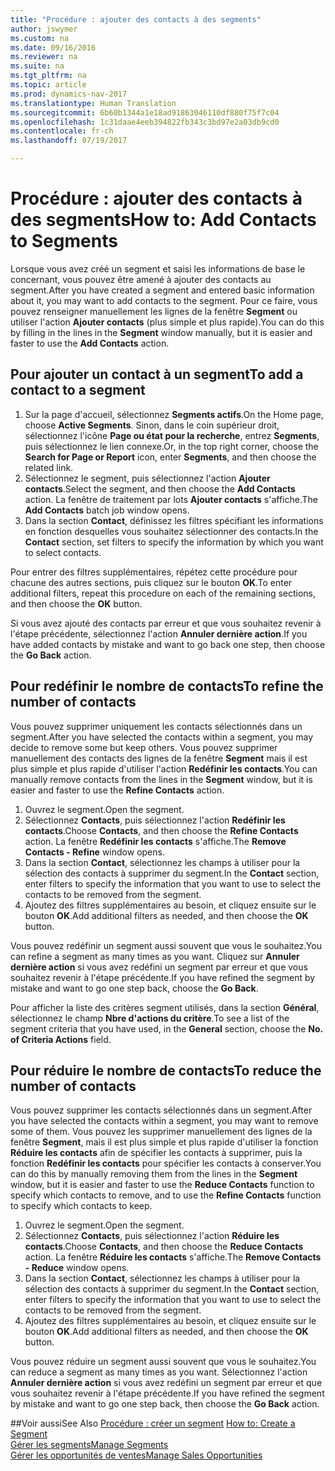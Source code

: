 ```yaml
---
title: "Procédure : ajouter des contacts à des segments"
author: jswymer
ms.custom: na
ms.date: 09/16/2016
ms.reviewer: na
ms.suite: na
ms.tgt_pltfrm: na
ms.topic: article
ms.prod: dynamics-nav-2017
ms.translationtype: Human Translation
ms.sourcegitcommit: 6b60b1344a1e18ad91863046110df880f75f7c04
ms.openlocfilehash: 1c31daae4eeb394822fb343c3bd97e2a03db9cd0
ms.contentlocale: fr-ch
ms.lasthandoff: 07/19/2017

---
```

# <a name="how-to-add-contacts-to-segments"></a><span data-ttu-id="c8db3-102">Procédure : ajouter des contacts à des segments</span><span class="sxs-lookup"><span data-stu-id="c8db3-102">How to: Add Contacts to Segments</span></span>
<span data-ttu-id="c8db3-103">Lorsque vous avez créé un segment et saisi les informations de base le concernant, vous pouvez être amené à ajouter des contacts au segment.</span><span class="sxs-lookup"><span data-stu-id="c8db3-103">After you have created a segment and entered basic information about it, you may want to add contacts to the segment.</span></span> <span data-ttu-id="c8db3-104">Pour ce faire, vous pouvez renseigner manuellement les lignes de la fenêtre **Segment** ou utiliser l'action **Ajouter contacts** (plus simple et plus rapide).</span><span class="sxs-lookup"><span data-stu-id="c8db3-104">You can do this by filling in the lines in the **Segment** window manually, but it is easier and faster to use the **Add Contacts** action.</span></span>

## <a name="to-add-a-contact-to-a-segment"></a><span data-ttu-id="c8db3-105">Pour ajouter un contact à un segment</span><span class="sxs-lookup"><span data-stu-id="c8db3-105">To add a contact to a segment</span></span>
1. <span data-ttu-id="c8db3-106">Sur la page d'accueil, sélectionnez **Segments actifs**.</span><span class="sxs-lookup"><span data-stu-id="c8db3-106">On the Home page, choose **Active Segments**.</span></span> <span data-ttu-id="c8db3-107">Sinon, dans le coin supérieur droit, sélectionnez l'icône **Page ou état pour la recherche**, entrez **Segments**, puis sélectionnez le lien connexe.</span><span class="sxs-lookup"><span data-stu-id="c8db3-107">Or, in the top right corner, choose the **Search for Page or Report** icon, enter **Segments**, and then choose the related link.</span></span>  
2. <span data-ttu-id="c8db3-108">Sélectionnez le segment, puis sélectionnez l'action **Ajouter contacts**.</span><span class="sxs-lookup"><span data-stu-id="c8db3-108">Select the segment, and then choose the **Add Contacts** action.</span></span> <span data-ttu-id="c8db3-109">La fenêtre de traitement par lots **Ajouter contacts** s'affiche.</span><span class="sxs-lookup"><span data-stu-id="c8db3-109">The **Add Contacts** batch job window opens.</span></span>
3. <span data-ttu-id="c8db3-110">Dans la section **Contact**, définissez les filtres spécifiant les informations en fonction desquelles vous souhaitez sélectionner des contacts.</span><span class="sxs-lookup"><span data-stu-id="c8db3-110">In the **Contact** section, set filters to specify the information by which you want to select contacts.</span></span>

<span data-ttu-id="c8db3-111">Pour entrer des filtres supplémentaires, répétez cette procédure pour chacune des autres sections, puis cliquez sur le bouton **OK**.</span><span class="sxs-lookup"><span data-stu-id="c8db3-111">To enter additional filters, repeat this procedure on each of the remaining sections, and then choose the **OK** button.</span></span>

<span data-ttu-id="c8db3-112">Si vous avez ajouté des contacts par erreur et que vous souhaitez revenir à l'étape précédente, sélectionnez l'action **Annuler dernière action**.</span><span class="sxs-lookup"><span data-stu-id="c8db3-112">If you have added contacts by mistake and want to go back one step, then choose the **Go Back** action.</span></span>

## <a name="to-refine-the-number-of-contacts"></a><span data-ttu-id="c8db3-113">Pour redéfinir le nombre de contacts</span><span class="sxs-lookup"><span data-stu-id="c8db3-113">To refine the number of contacts</span></span>
<span data-ttu-id="c8db3-114">Vous pouvez supprimer uniquement les contacts sélectionnés dans un segment.</span><span class="sxs-lookup"><span data-stu-id="c8db3-114">After you have selected the contacts within a segment, you may decide to remove some but keep others.</span></span> <span data-ttu-id="c8db3-115">Vous pouvez supprimer manuellement des contacts des lignes de la fenêtre **Segment** mais il est plus simple et plus rapide d'utiliser l'action **Redéfinir les contacts**.</span><span class="sxs-lookup"><span data-stu-id="c8db3-115">You can manually remove contacts from the lines in the **Segment** window, but it is easier and faster to use the **Refine Contacts** action.</span></span>

1. <span data-ttu-id="c8db3-116">Ouvrez le segment.</span><span class="sxs-lookup"><span data-stu-id="c8db3-116">Open the segment.</span></span>
2. <span data-ttu-id="c8db3-117">Sélectionnez **Contacts**, puis sélectionnez l'action **Redéfinir les contacts**.</span><span class="sxs-lookup"><span data-stu-id="c8db3-117">Choose **Contacts**, and then choose the **Refine Contacts** action.</span></span> <span data-ttu-id="c8db3-118">La fenêtre **Redéfinir les contacts** s'affiche.</span><span class="sxs-lookup"><span data-stu-id="c8db3-118">The **Remove Contacts - Refine** window opens.</span></span>
3. <span data-ttu-id="c8db3-119">Dans la section **Contact**, sélectionnez les champs à utiliser pour la sélection des contacts à supprimer du segment.</span><span class="sxs-lookup"><span data-stu-id="c8db3-119">In the **Contact** section, enter filters to specify the information that you want to use to select the contacts to be removed from the segment.</span></span>
4. <span data-ttu-id="c8db3-120">Ajoutez des filtres supplémentaires au besoin, et cliquez ensuite sur le bouton **OK**.</span><span class="sxs-lookup"><span data-stu-id="c8db3-120">Add additional filters as needed, and then choose the **OK** button.</span></span>

<span data-ttu-id="c8db3-121">Vous pouvez redéfinir un segment aussi souvent que vous le souhaitez.</span><span class="sxs-lookup"><span data-stu-id="c8db3-121">You can refine a segment as many times as you want.</span></span> <span data-ttu-id="c8db3-122">Cliquez sur **Annuler dernière action** si vous avez redéfini un segment par erreur et que vous souhaitez revenir à l'étape précédente.</span><span class="sxs-lookup"><span data-stu-id="c8db3-122">If you have refined the segment by mistake and want to go one step back, choose the **Go Back**.</span></span>

<span data-ttu-id="c8db3-123">Pour afficher la liste des critères segment utilisés, dans la section **Général**, sélectionnez le champ **Nbre d'actions du critère**.</span><span class="sxs-lookup"><span data-stu-id="c8db3-123">To see a list of the segment criteria that you have used, in the **General** section, choose the **No. of Criteria Actions** field.</span></span>

## <a name="to-reduce-the-number-of-contacts"></a><span data-ttu-id="c8db3-124">Pour réduire le nombre de contacts</span><span class="sxs-lookup"><span data-stu-id="c8db3-124">To reduce the number of contacts</span></span>
<span data-ttu-id="c8db3-125">Vous pouvez supprimer les contacts sélectionnés dans un segment.</span><span class="sxs-lookup"><span data-stu-id="c8db3-125">After you have selected the contacts within a segment, you may want to remove some of them.</span></span> <span data-ttu-id="c8db3-126">Vous pouvez les supprimer manuellement des lignes de la fenêtre **Segment**, mais il est plus simple et plus rapide d'utiliser la fonction **Réduire les contacts** afin de spécifier les contacts à supprimer, puis la fonction **Redéfinir les contacts** pour spécifier les contacts à conserver.</span><span class="sxs-lookup"><span data-stu-id="c8db3-126">You can do this by manually removing them from the lines in the **Segment** window, but it is easier and faster to use the **Reduce Contacts** function to specify which contacts to remove, and to use the **Refine Contacts** function to specify which contacts to keep.</span></span>

1. <span data-ttu-id="c8db3-127">Ouvrez le segment.</span><span class="sxs-lookup"><span data-stu-id="c8db3-127">Open the segment.</span></span>
2. <span data-ttu-id="c8db3-128">Sélectionnez **Contacts**, puis sélectionnez l'action **Réduire les contacts**.</span><span class="sxs-lookup"><span data-stu-id="c8db3-128">Choose **Contacts**, and then choose the **Reduce Contacts** action.</span></span> <span data-ttu-id="c8db3-129">La fenêtre **Réduire les contacts** s'affiche.</span><span class="sxs-lookup"><span data-stu-id="c8db3-129">The **Remove Contacts - Reduce** window opens.</span></span>
3. <span data-ttu-id="c8db3-130">Dans la section **Contact**, sélectionnez les champs à utiliser pour la sélection des contacts à supprimer du segment.</span><span class="sxs-lookup"><span data-stu-id="c8db3-130">In the **Contact** section, enter filters to specify the information that you want to use to select the contacts to be removed from the segment.</span></span>
4. <span data-ttu-id="c8db3-131">Ajoutez des filtres supplémentaires au besoin, et cliquez ensuite sur le bouton **OK**.</span><span class="sxs-lookup"><span data-stu-id="c8db3-131">Add additional filters as needed, and then choose the **OK** button.</span></span>

<span data-ttu-id="c8db3-132">Vous pouvez réduire un segment aussi souvent que vous le souhaitez.</span><span class="sxs-lookup"><span data-stu-id="c8db3-132">You can reduce a segment as many times as you want.</span></span> <span data-ttu-id="c8db3-133">Sélectionnez l'action **Annuler dernière action** si vous avez redéfini un segment par erreur et que vous souhaitez revenir à l'étape précédente.</span><span class="sxs-lookup"><span data-stu-id="c8db3-133">If you have refined the segment by mistake and want to go one step back, then choose the **Go Back** action.</span></span>

##<a name="see-also"></a><span data-ttu-id="c8db3-134">Voir aussi</span><span class="sxs-lookup"><span data-stu-id="c8db3-134">See Also</span></span>
<span data-ttu-id="c8db3-135">[Procédure : créer un segment](marketing-how-create-segment.md) </span><span class="sxs-lookup"><span data-stu-id="c8db3-135">[How to: Create a Segment](marketing-how-create-segment.md) </span></span>  
[<span data-ttu-id="c8db3-136">Gérer les segments</span><span class="sxs-lookup"><span data-stu-id="c8db3-136">Manage Segments</span></span>](marketing-segments.md)  
[<span data-ttu-id="c8db3-137">Gérer les opportunités de ventes</span><span class="sxs-lookup"><span data-stu-id="c8db3-137">Manage Sales Opportunities</span></span>](marketing-manage-sales-opportunities.md)  


